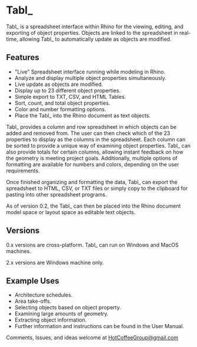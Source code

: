 # Tabl_

Tabl_ is a spreadsheet interface within Rhino for the viewing, editing, and exporting of object properties. Objects are linked to the spreadsheet in real-time, allowing Tabl_ to automatically update as objects are modified.

## Features

* "Live" Spreadsheet interface running while modeling in Rhino.
* Analyze and display multiple object properties simultaneously.
* Live update as objects are modified.
* Display up to 23 different object properties.
* Simple export to TXT,  CSV, and HTML Tables.
* Sort, count, and total object properties.
* Color and number formatting options.
* Place the Tabl_ into the Rhino document as text objects.

Tabl_ provides a column and row spreadsheet in which objects can be added and removed from. The user can then check which of the 23 properties to display as the columns in the spreadsheet. Each column can be sorted to provide a unique way of examining object properties. Tabl_ can also provide totals for certain columns, allowing instant feedback on how the geometry is meeting project goals. Additionally, multiple options of formatting are available for numbers and colors, depending on the user requirements.

Once finished organizing and formatting the data, Tabl_ can export the spreadsheet to HTML, CSV, or TXT files or simply copy to the clipboard for pasting into other spreadsheet programs.

As of version 0.2, the Tabl_ can then be placed into the Rhino document model space or layout space as editable text objects.

## Versions

0.x versions are cross-platform. Tabl_ can run on Windows and MacOS machines.

2.x versions are Windows machine only.


## Example Uses

* Architecture schedules.
* Area take-offs.
* Selecting objects based on object property.
* Examining large amounts of geometry.
* Extracting object information.
* Further information and instructions can be found in the User Manual.

Comments, Issues, and ideas welcome at HotCoffeeGroup@gmail.com
